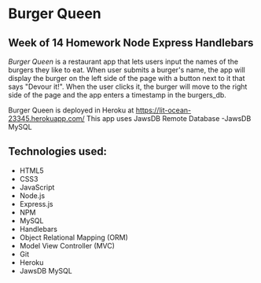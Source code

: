 # Burger Queen
## Week of 14 Homework Node Express Handlebars

*Burger Queen* is a restaurant app that lets users input the names of the burgers they like to eat.  When user submits a burger's name, the app will display the burger on the left side of the page with a button next to it that says "Devour it!".  When the user clicks it, the burger will move to the right side of the page and the app enters a timestamp in the burgers_db.

Burger Queen is deployed in Heroku at https://lit-ocean-23345.herokuapp.com/
This app uses JawsDB Remote Database -JawsDB MySQL

## Technologies used:
* HTML5
* CSS3
* JavaScript
* Node.js  
* Express.js 
* NPM
* MySQL
* Handlebars
* Object Relational Mapping (ORM)
* Model View Controller (MVC)
* Git
* Heroku
* JawsDB MySQL




